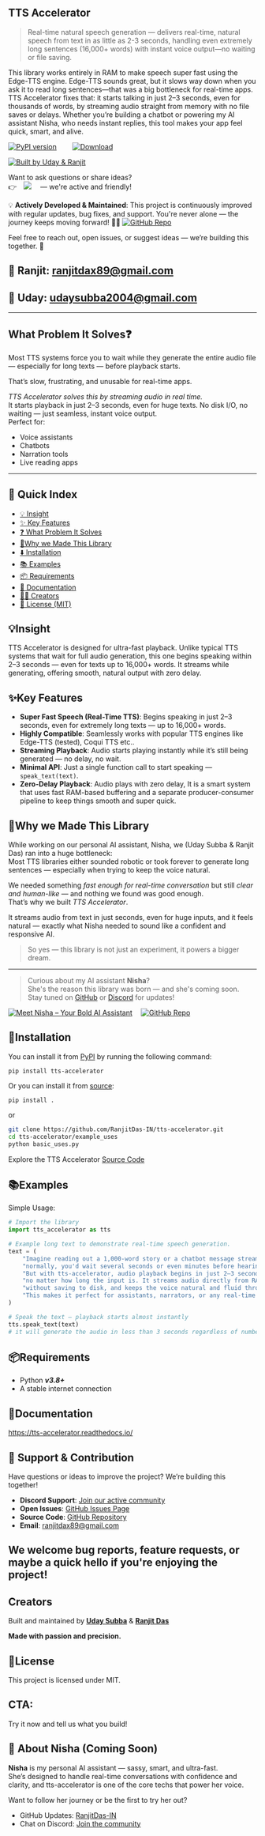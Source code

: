 ## TTS Accelerator

> Real-time natural speech generation — delivers real-time, natural speech from text in as little as 2-3 seconds, handling even extremely long sentences (16,000+ words) with instant voice output—no waiting or file saving.


This library works entirely in RAM to make speech super fast using the Edge-TTS engine. Edge-TTS sounds great, but it slows way down when you ask it to read long sentences—that was a big bottleneck for real-time apps. TTS Accelerator fixes that: it starts talking in just 2–3 seconds, even for thousands of words, by streaming audio straight from memory with no file saves or delays. Whether you’re building a chatbot or powering my AI assistant Nisha, who needs instant replies, this tool makes your app feel quick, smart, and alive.

[![PyPI version](https://badge.fury.io/py/tts-accelerator.svg)](https://pypi.org/project/tts-accelerator/)&emsp;&emsp;
[![Download](https://pepy.tech/badge/tts-accelerator)](https://pepy.tech/project/tts-accelerator)

[![Built by Uday & Ranjit](https://img.shields.io/badge/Built_by-UDAY_&_RANJIT-black?style=rounded&labelColor=blueviolet&color=lightgreen)](https://github.com/RanjitDas-IN/Nisha_rework)



Want to ask questions or share ideas?  
👉&emsp;[![](https://dcbadge.vercel.app/api/server/JVzAfRjyxV?style=flat&compact=True)](https://discord.gg/JVzAfRjyxV)
&emsp;— we're active and friendly!


💡 **Actively Developed & Maintained**: This project is continuously improved with regular updates, bug fixes, and support. You're never alone — the journey keeps moving forward! 🚀🔧
[![GitHub Repo](https://img.shields.io/badge/GitHub__Repo-black?logo=github&style=social)](https://github.com/RanjitDas-IN/tts-accelerator)

Feel free to reach out, open issues, or suggest ideas — we’re building this together. 🤝

## 📧 Ranjit: ranjitdax89@gmail.com
## 📧 Uday: udaysubba2004@gmail.com
---
## What Problem It Solves❓

Most TTS systems force you to wait while they generate the entire audio file — especially for long texts — before playback starts.

That’s slow, frustrating, and unusable for real-time apps.

*TTS Accelerator solves this by streaming audio in real time.*  
It starts playback in just 2–3 seconds, even for huge texts. No disk I/O, no waiting — just seamless, instant voice output.  
Perfect for:
- Voice assistants
- Chatbots
- Narration tools
- Live reading apps
---

## 📖 Quick Index

- [💡 Insight](#insight)
- [✨ Key Features](#key-features)
- [❓ What Problem It Solves](#what-problem-it-solves)
- [🧠Why we Made This Library](#why-we-made-this-library)
- [⬇️ Installation](#installation)
- [📚 Examples](#examples)
- [📦 Requirements](#requirements)
- [📖 Documentation](#documentation)
- [👨‍🎓 Creators](#creator)
- [📝 License (MIT)](#license)


## 💡Insight


TTS Accelerator is designed for ultra-fast playback.
Unlike typical TTS systems that wait for full audio generation, this one begins speaking within 2–3 seconds — even for texts up to 16,000+ words. It streams while generating, offering smooth, natural output with zero delay.


## ✨Key Features

- **Super Fast Speech (Real-Time TTS)**: Begins speaking in just 2–3 seconds, even for extremely long texts — up to 16,000+ words.
- **Highly Compatible**: Seamlessly works with popular TTS engines like Edge-TTS (tested), Coqui TTS etc.. 
- **Streaming Playback**: Audio starts playing instantly while it’s still being generated — no delay, no wait.
- **Minimal API**: Just a single function call to start speaking — `speak_text(text)`.
- **Zero-Delay Playback**: Audio plays with zero delay, It is a smart system that uses fast RAM-based buffering and a separate producer-consumer pipeline to keep things smooth and super quick.


## 🧠Why we Made This Library

While working on our personal AI assistant, Nisha, we (Uday Subba & Ranjit Das) ran into a huge bottleneck:  
Most TTS libraries either sounded robotic or took forever to generate long sentences — especially when trying to keep the voice natural.

We needed something *fast enough for real-time conversation* but still *clear and human-like* — and nothing we found was good enough.  
That’s why we built *TTS Accelerator*.

It streams audio from text in just seconds, even for huge inputs, and it feels natural — exactly what Nisha needed to sound like a confident and responsive AI.

> So yes — this library is not just an experiment, it powers a bigger dream.
---

> Curious about my AI assistant **Nisha**?  
> She's the reason this library was born — and she's coming soon.  
> Stay tuned on [GitHub](https://github.com/RanjitDas-IN) or [Discord](https://discord.gg/JVzAfRjyxV) for updates!


[![Meet Nisha – Your Bold AI Assistant](https://img.shields.io/badge/Nisha-AI_Assistant_in_Progress-purple?style=for-the-badge&logo=voice-over)](https://github.com/RanjitDas-IN/Nisha_rework)&emsp;
[![GitHub Repo](https://img.shields.io/badge/GitHub__Repo-black?logo=github&style=social)](https://github.com/RanjitDas-IN/Nisha_rework)


## 🔧Installation

You can install it from [PyPI](https://pypi.org/project/tts-accelerator/) by running the following command:

```
pip install tts-accelerator
```

Or you can install it from [source](https://github.com/RanjitDas-IN/tts-accelerator): 

```
pip install .
```
or
```bash
git clone https://github.com/RanjitDas-IN/tts-accelerator.git
cd tts-accelerator/example_uses
python basic_uses.py
```
Explore the TTS Accelerator [Source Code](https://github.com/RanjitDas-IN/tts-accelerator)


## 📚Examples

Simple Usage:

```python
# Import the library
import tts_accelerator as tts

# Example long text to demonstrate real-time speech generation.
text = (
    "Imagine reading out a 1,000-word story or a chatbot message stream — "
    "normally, you'd wait several seconds or even minutes before hearing anything. "
    "But with tts-accelerator, audio playback begins in just 2–3 seconds, "
    "no matter how long the input is. It streams audio directly from RAM, "
    "without saving to disk, and keeps the voice natural and fluid throughout. "
    "This makes it perfect for assistants, narrators, or any real-time voice-based apps."
)

# Speak the text — playback starts almost instantly
tts.speak_text(text)
# it will generate the audio in less than 3 seconds regardless of number of lines in the 'text variable'
```


## 📦Requirements

- Python **_v3.8+_**
- A stable internet connection

## 📖Documentation

https://tts-accelerator.readthedocs.io/



## 🤝 Support & Contribution

Have questions or ideas to improve the project? We’re building this together!

- **Discord Support**: [Join our active community](https://discord.gg/JVzAfRjyxV)
- **Open Issues**: [GitHub Issues Page](https://github.com/RanjitDas-IN/tts-accelerator/issues)
- **Source Code**: [GitHub Repository](https://github.com/RanjitDas-IN/tts-accelerator)
- **Email**: ranjitdax89@gmail.com

We welcome bug reports, feature requests, or maybe a quick hello if you're enjoying the project!
---
## Creators
Built and maintained by 
[**Uday Subba**](https://github.com/kisxo) & [**Ranjit Das**](https://github.com/RanjitDas-IN)

**Made with passion and precision.**

## 📝License

This project is licensed under MIT.
## CTA:
Try it now and tell us what you build!
## 🔮 About Nisha (Coming Soon)

**Nisha** is my personal AI assistant — sassy, smart, and ultra-fast.  
She’s designed to handle real-time conversations with confidence and clarity, and tts-accelerator is one of the core techs that power her voice.

Want to follow her journey or be the first to try her out?

- GitHub Updates: [RanjitDas-IN](https://github.com/RanjitDas-IN/Nisha_rework)
- Chat on Discord: [Join the community](https://discord.gg/JVzAfRjyxV)


